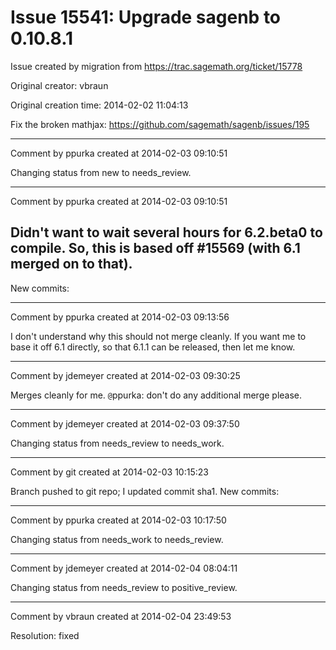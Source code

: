 # Issue 15541: Upgrade sagenb to 0.10.8.1

Issue created by migration from https://trac.sagemath.org/ticket/15778

Original creator: vbraun

Original creation time: 2014-02-02 11:04:13

Fix the broken mathjax: ​https://github.com/sagemath/sagenb/issues/195


---

Comment by ppurka created at 2014-02-03 09:10:51

Changing status from new to needs_review.


---

Comment by ppurka created at 2014-02-03 09:10:51

Didn't want to wait several hours for 6.2.beta0 to compile. So, this is based off #15569 (with 6.1 merged on to that).
----
New commits:


---

Comment by ppurka created at 2014-02-03 09:13:56

I don't understand why this should not merge cleanly. If you want me to base it off 6.1 directly, so that 6.1.1 can be released, then let me know.


---

Comment by jdemeyer created at 2014-02-03 09:30:25

Merges cleanly for me. `@`ppurka: don't do any additional merge please.


---

Comment by jdemeyer created at 2014-02-03 09:37:50

Changing status from needs_review to needs_work.


---

Comment by git created at 2014-02-03 10:15:23

Branch pushed to git repo; I updated commit sha1. New commits:


---

Comment by ppurka created at 2014-02-03 10:17:50

Changing status from needs_work to needs_review.


---

Comment by jdemeyer created at 2014-02-04 08:04:11

Changing status from needs_review to positive_review.


---

Comment by vbraun created at 2014-02-04 23:49:53

Resolution: fixed

